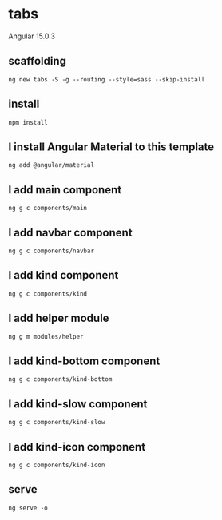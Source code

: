 # tabs

Angular 15.0.3

## scaffolding

```shell
ng new tabs -S -g --routing --style=sass --skip-install
```

## install

```shell
npm install
```

## I install Angular Material to this template

```shell
ng add @angular/material
```

## I add main component

```shell
ng g c components/main
```

## I add navbar component

```shell
ng g c components/navbar
```

## I add kind component

```shell
ng g c components/kind
```

## I add helper module

```shell
ng g m modules/helper
```

## I add kind-bottom component

```shell
ng g c components/kind-bottom
```

## I add kind-slow component

```shell
ng g c components/kind-slow
```

## I add kind-icon component

```shell
ng g c components/kind-icon
```

## serve

```shell
ng serve -o
```
